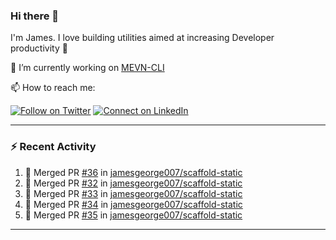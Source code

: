 ### Hi there 👋

I'm James. I love building utilities aimed at increasing Developer productivity :raised_hands: 

🔭 I’m currently working on [MEVN-CLI](https://github.com/madlabsinc/mevn-cli)

📫 How to reach me:

[![Follow on Twitter](https://img.shields.io/badge/--twitter?label=Twitter&logo=Twitter&style=social)](https://twitter.com/james_madhacks) [![Connect on LinkedIn](https://img.shields.io/badge/--linkedin?label=LinkedIn&logo=LinkedIn&style=social)](https://www.linkedin.com/in/jamesgeorge007)

---

### :zap: Recent Activity

<!--START_SECTION:activity-->
1. 🎉 Merged PR [#36](https://github.com/jamesgeorge007/scaffold-static/pull/36) in [jamesgeorge007/scaffold-static](https://github.com/jamesgeorge007/scaffold-static)
2. 🎉 Merged PR [#32](https://github.com/jamesgeorge007/scaffold-static/pull/32) in [jamesgeorge007/scaffold-static](https://github.com/jamesgeorge007/scaffold-static)
3. 🎉 Merged PR [#33](https://github.com/jamesgeorge007/scaffold-static/pull/33) in [jamesgeorge007/scaffold-static](https://github.com/jamesgeorge007/scaffold-static)
4. 🎉 Merged PR [#34](https://github.com/jamesgeorge007/scaffold-static/pull/34) in [jamesgeorge007/scaffold-static](https://github.com/jamesgeorge007/scaffold-static)
5. 🎉 Merged PR [#35](https://github.com/jamesgeorge007/scaffold-static/pull/35) in [jamesgeorge007/scaffold-static](https://github.com/jamesgeorge007/scaffold-static)
<!--END_SECTION:activity-->

---

<!--
**jamesgeorge007/jamesgeorge007** is a ✨ _special_ ✨ repository because its `README.md` (this file) appears on your GitHub profile.

Here are some ideas to get you started:

- 🌱 I’m currently learning ...
- 👯 I’m looking to collaborate on ...
- 🤔 I’m looking for help with ...
- 💬 Ask me about ...
- 😄 Pronouns: ...
- ⚡ Fun fact: ...
-->
